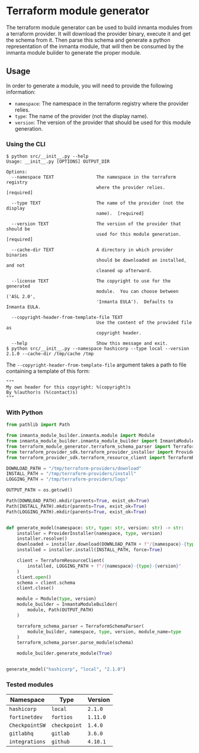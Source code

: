 # Terraform module generator

The terraform module generator can be used to build inmanta modules from a terraform provider.  It will download the provider binary, execute it and get the schema from it.  Then parse this schema and generate a python representation of the inmanta module, that will then be consumed by the inmanta module builder to generate the proper module.

## Usage
In order to generate a module, you will need to provide the following information:
 - `namespace`: The namespace in the terraform registry where the provider relies.
 - `type`: The name of the provider (not the display name).
 - `version`: The version of the provider that should be used for this module generation.

### Using the CLI

```console
$ python src/__init__.py --help
Usage: __init__.py [OPTIONS] OUTPUT_DIR

Options:
  --namespace TEXT                The namespace in the terraform registry
                                  where the provider relies.  [required]

  --type TEXT                     The name of the provider (not the display
                                  name).  [required]

  --version TEXT                  The version of the provider that should be
                                  used for this module generation.  [required]

  --cache-dir TEXT                A directory in which provider binaries
                                  should be downloaded an installed, and not
                                  cleaned up afterward.

  --license TEXT                  The copyright to use for the generated
                                  module.  You can choose between ('ASL 2.0',
                                  'Inmanta EULA').  Defaults to Inmanta EULA.

  --copyright-header-from-template-file TEXT
                                  Use the content of the provided file as
                                  copyright header.

  --help                          Show this message and exit.
$ python src/__init__.py --namespace hashicorp --type local --version 2.1.0 --cache-dir /tmp/cache /tmp
```

The `--copyright-header-from-template-file` argument takes a path to file containing a template of this form:
```
"""
My own header for this copyright: %(copyright)s
By %(author)s (%(contact)s)
"""
```

### With Python

```python
from pathlib import Path

from inmanta_module_builder.inmanta.module import Module
from inmanta_module_builder.inmanta_module_builder import InmantaModuleBuilder
from terraform_module_generator.terraform_schema_parser import TerraformSchemaParser
from terraform_provider_sdk.terraform_provider_installer import ProviderInstaller
from terraform_provider_sdk.terraform_resource_client import TerraformResourceClient

DOWNLOAD_PATH = "/tmp/terraform-providers/download"
INSTALL_PATH = "/tmp/terraform-providers/install"
LOGGING_PATH = "/tmp/terraform-providers/logs"

OUTPUT_PATH = os.getcwd()

Path(DOWNLOAD_PATH).mkdir(parents=True, exist_ok=True)
Path(INSTALL_PATH).mkdir(parents=True, exist_ok=True)
Path(LOGGING_PATH).mkdir(parents=True, exist_ok=True)


def generate_model(namespace: str, type: str, version: str) -> str:
    installer = ProviderInstaller(namespace, type, version)
    installer.resolve()
    downloaded = installer.download(DOWNLOAD_PATH + f"/{namespace}-{type}-{version}")
    installed = installer.install(INSTALL_PATH, force=True)

    client = TerraformResourceClient(
        installed, LOGGING_PATH + f"/{namespace}-{type}-{version}"
    )
    client.open()
    schema = client.schema
    client.close()

    module = Module(type, version)
    module_builder = InmantaModuleBuilder(
        module, Path(OUTPUT_PATH)
    )

    terraform_schema_parser = TerraformSchemaParser(
        module_builder, namespace, type, version, module_name=type
    )
    terraform_schema_parser.parse_module(schema)

    module_builder.generate_module(True)


generate_model("hashicorp", "local", "2.1.0")
```

### Tested modules
| **Namespace** | **Type** | **Version** |
| --- | --- | --- |
| `hashicorp` | `local` | `2.1.0` |
| `fortinetdev` | `fortios` | `1.11.0` |
| `CheckpointSW` | `checkpoint` | `1.4.0` |
| `gitlabhq` | `gitlab` | `3.6.0` |
| `integrations` | `github` | `4.10.1` |
